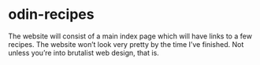 # odin-recipes
The website will consist of a main index page which will have links to a few recipes. The website won’t look very pretty by the time I’ve finished. Not unless you’re into brutalist web design, that is.

